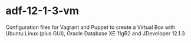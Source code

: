 adf-12-1-3-vm
=============

Configuration files for Vagrant and Puppet to create a Virtual Box with Ubuntu Linux (plus GUI), Oracle Database XE 11gR2 and JDeveloper 12.1.3
